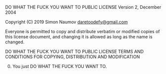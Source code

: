 DO WHAT THE FUCK YOU WANT TO PUBLIC LICENSE
        Version 2, December 2004

Copyright (C) 2019 Simon Naumov <daretoodefy@gmail.com>

Everyone is permitted to copy and distribute verbatim or modified
copies of this license document, and changing it is allowed as long
as the name is changed.

DO WHAT THE FUCK YOU WANT TO PUBLIC LICENSE
TERMS AND CONDITIONS FOR COPYING, DISTRIBUTION AND MODIFICATION

0. You just DO WHAT THE FUCK YOU WANT TO.
